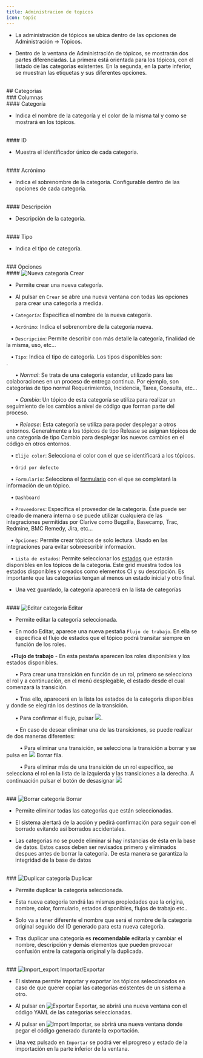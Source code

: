 ```yaml
---
title: Administracion de topicos
icon: topic
---
```


* La administración de tópicos se ubica dentro de las opciones de Administración → Tópicos.

* Dentro de la ventana de Administración de tópicos, se mostrarán dos partes diferenciadas. La primera está orientada para los tópicos, con el listado de las categorias existentes. En la segunda, en la parte inferior, se muestran las etiquetas y sus diferentes opciones.

<br />
## Categorias

<br />
### Columnas

<br />
#### Categoría

* Indica el nombre de la categoría y el color de la misma tal y como se mostrará en los tópicos. 

<br />
#### ID

* Muestra el identificador único de cada categoria. 

<br />
#### Acrónimo

* Indica el sobrenombre de la categoría. Configurable dentro de las opciones de cada categoría.

<br />
#### Descripción

* Descripción de la categoría. 

<br />
#### Tipo

* Indica el tipo de categoría.

<br />
### Opciones

<br />
#### <img src = "/static/images/icons/add.gif" alt='Nueva categoría' /> Crear

* Permite crear una nueva categoría. 

* Al pulsar en `Crear` se abre una nueva ventana con todas las opciones para crear una categoría a medida.

&nbsp; &nbsp;• `Categoría`: Especifica el nombre de la nueva categoría. <br />

&nbsp; &nbsp;• `Acrónimo`: Indica el sobrenombre de la categoría nueva. <br />

&nbsp; &nbsp;• `Descripción`: Permite describir con más detalle la categoría, finalidad de la misma, uso, etc...<br />

&nbsp; &nbsp;• `Tipo`: Indica el tipo de categoría. Los tipos disponibles son: <br />.

&nbsp; &nbsp;&nbsp; &nbsp;• *Normal*: Se trata de una categoría estandar, utilizado para las colaboraciones en un proceso de entrega continua. Por ejemplo, son categorias de tipo normal Requerimientos, Incidencia, Tarea, Consulta, etc... <br />

&nbsp; &nbsp;&nbsp; &nbsp;• *Cambio*: Un tópico de esta categoría se utiliza para realizar un seguimiento de los cambios a nivel de código que forman parte del proceso. <br />

 &nbsp; &nbsp;&nbsp; &nbsp;• *Release*: Esta categoría se utiliza para poder desplegar a otros entornos. Generalmente a los tópicos de tipo Release se asignan tópicos de una categoría de tipo Cambio para desplegar los nuevos cambios en el código en otros entornos.
<br/>

&nbsp; &nbsp;• `Elije color`: Selecciona el color con el que se identificará a los tópicos. <br />

&nbsp; &nbsp;• `Grid por defecto`<br />

&nbsp; &nbsp;• `Formulario`: Selecciona el [formulario](es/rules/rule-concepts) con el que se completará la información de un tópico. <br />

&nbsp; &nbsp;• `Dashboard`<br />

&nbsp; &nbsp;• `Proveedores`: Especifica el proveedor de la categoria. Éste puede ser creado de manera interna o se puede utilizar cualquiera de las integraciones permitidas por Clarive como Bugzilla, Basecamp, Trac, Redmine, BMC Remedy, Jira, etc...<br />

&nbsp; &nbsp;• `Opciones`: Permite crear tópicos de solo lectura. Usado en las integraciones para evitar sobreescribir información. <br />

&nbsp; &nbsp;• `Lista de estados`: Permite seleccionar los [estados](es/admin/status) que estarán disponibles en los tópicos de la categoria. Este grid muestra todos los estados disponibles y creados como elementos CI y su descripción. Es importante que las categorias tengan al menos un estado inicial y otro final.


* Una vez guardado, la categoría aparecerá en la lista de categorías


<br/>
#### <img src = "/static/images/icons/edit.gif" alt='Editar categoría' /> Editar

* Permite editar la categoría seleccionada.

* En modo Editar, aparece una nueva pestaña `Flujo de trabajo`. En ella se especifica el flujo de estados que el tópico podrá transitar siempre en función de los roles.

&nbsp; &nbsp;•**Flujo de trabajo** - En esta pestaña aparecen los roles disponibles y los estados disponibles.<br/>

&nbsp; &nbsp;&nbsp; &nbsp;• Para crear una transición en función de un rol, primero se selecciona el rol y a continuación, en el menú desplegable, el estado desde el cual comenzará la transición.<br/>

&nbsp; &nbsp;&nbsp; &nbsp;• Tras ello, aparecerá en la lista los estados de la categoria disponibles y donde se elegirán los destinos de la transición.<br/> 

&nbsp; &nbsp;&nbsp; &nbsp;• Para confirmar el flujo, pulsar <img src = "/static/images/icons/down.png"/>.<br/>

&nbsp; &nbsp;&nbsp; &nbsp;• En caso de desear eliminar una de las transiciones, se puede realizar de dos maneras diferentes: <br />

&nbsp; &nbsp;&nbsp; &nbsp;&nbsp; &nbsp;• Para eliminar una transición, se selecciona la transición a borrar y se pulsa en <img src = "/static/images/icons/delete_.png"/> Borrar fila. <br />

&nbsp; &nbsp;&nbsp; &nbsp;&nbsp; &nbsp;• Para eliminar más de una transición de un rol especifico, se selecciona el rol en la lista de la izquierda y las transiciones a la derecha. A continuación pulsar el botón de desasignar <img src = "/static/images/icons/remove.png"/> 



<br/>
### <img src = "/static/images/icons/delete_.png" alt='Borrar categoría' /> Borrar

* Permite eliminar todas las categorías que están seleccionadas.

* El sistema alertará de la acción y pedirá confirmación para seguir con el borrado evitando asi borrados accidentales.

* Las categorias no se puede eliminar si hay instancias de ésta en la base de datos. Estos casos deben ser revisados primero y eliminados despues antes de borrar la categoría. De esta manera se garantiza la integridad de la base de datos


<br/>
### <img src = "/static/images/icons/copy.gif" alt='Duplicar categoría' /> Duplicar

* Permite duplicar la categoría seleccionada. 

* Esta nueva categoria tendrá las mismas propiedades que la origina, nombre, color, formulario, estados disponibles, flujos de trabajo etc..

* Solo va a tener diferente el nombre que será el nombre de la categoria original seguido del ID generado para esta nueva categoría.

* Tras duplicar una categoría es **recomendable** editarla y cambiar el nombre, descripción y demás elementos que pueden provocar confusión entre la categoría original y la duplicada.

<br/>
### <img src = "/static/images/icons/wrench.gif" alt='Import_export' /> Importar/Exportar

* El sistema permite importar y exportar los tópicos seleccionados en caso de que querer copiar las categorías existentes de un sistema a otro.

* Al pulsar en  <img src = "/static/images/icons/export.png" alt='Exportar' /> Exportar, se abrirá una nueva ventana con el código YAML de las categorías seleccionadas.

* Al pulsar en <img src = "/static/images/icons/import.png" alt='Import' /> Importar, se abrirá una nueva ventana donde pegar el código generado durante la exportación. 

* Una vez pulsado en `Importar` se podrá ver el progreso y estado de la importación en la parte inferior de la ventana.